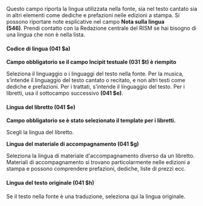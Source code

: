 Questo campo riporta la lingua utilizzata nella fonte, sia nel testo cantato sia in altri elementi come dediche e prefazioni nelle edizioni a stampa. Si possono riportare note esplicative nel campo&nbsp;**Nota sulla lingua (546)**.&nbsp;Prendi contatto con la Redazione centrale del RISM se hai bisogno di una lingua che non è nella lista.&nbsp;  
  

#### Codice di lingua (041 $a) 

**Campo obbligatorio se il campo Incipit testuale (031 $t) è riempito**

Seleziona il linguaggio o i linguaggi del testo nella fonte. Per la musica, s’intende il linguaggio del testo cantato o recitato, e non altri testi come dediche e prefazioni. Per i trattati, s’intende il linguaggio del testo. Per i libretti, usa il sottocampo successivo **(041 $e)**.

#### Lingua del libretto (041 $e) 

**Campo obbligatorio se è stato selezionato il template per i libretti.**

Scegli la lingua del libretto.  
  

**Lingua del materiale&nbsp;di accompagnamento&nbsp;(041 $g)&nbsp;**

Seleziona la lingua di materiale d'accompagnamento diverso da un libretto. Materiali di accompagnamento si trovano particolarmente nelle edizioni a stampa e possono comprendere prefazioni, dediche, liste di prezzi ecc.

#### Lingua del testo originale (041 $h) 

Se il testo nella fonte è una traduzione, seleziona qui la lingua originale.&nbsp;